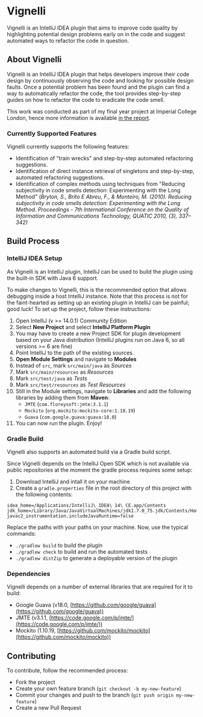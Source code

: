 # Vignelli

Vignelli is an IntelliJ IDEA plugin that aims to improve code quality by highlighting potential design problems early on in the code and suggest automated ways to refactor the code in question.

## About Vignelli

Vignelli is an IntelliJ IDEA plugin that helps developers improve their code design by continuously observing the code and looking for possible design faults. Once a potential problem has been found and the plugin can find a way to automatically refactor the code, the tool provides step-by-step guides on how to refactor the code to eradicate the code smell. 

This work was conducted as part of my final year project at Imperial College London, hence more information is available [in the report](http://simonstuck.com/uploads/vignelli-report.pdf).

### Currently Supported Features
Vignelli currently supports the following features:

- Identification of "train wrecks" and step-by-step automated refactoring suggestions.
- Identification of direct instance retrieval of singletons and step-by-step, automated refactoring suggestions.
- Identification of complex methods using techniques from "Reducing subjectivity in code smells detection: Experimenting with the Long Method" (*Bryton, S., Brito E Abreu, F., & Monteiro, M. (2010). Reducing subjectivity in code smells detection: Experimenting with the Long Method. Proceedings - 7th International Conference on the Quality of Information and Communications Technology, QUATIC 2010, (3), 337–342)*

## Build Process

### IntelliJ IDEA Setup
As Vignelli is an IntelliJ plugin, IntelliJ can be used to build the plugin using the built-in SDK with Java 6 support. 

To make changes to Vignelli, this is the recommended option that allows debugging inside a host IntelliJ instance. Note that this process is not for the faint-hearted as setting up an existing plugin in IntelliJ can be painful; good luck! To set up the project, follow these instructions:

1. Open IntelliJ (v >= 14.0.1) Community Edition
2. Select **New Project** and select **IntelliJ Platform Plugin** 
3. You may have to create a new Project SDK for plugin development based on your Java distribution (IntelliJ plugins run on Java 6, so all versions >= 6 are fine)
4. Point IntelliJ to the path of the existing sources.
5. **Open Module Settings** and navigate to **Modules**
6. Instead of `src`, mark `src/main/java` as *Sources*
7. Mark `src/main/resources` as *Resources*
8. Mark `src/test/java` as *Tests*
9. Mark `src/test/resources` as *Test Resources*
10. Still in the Module settings, navigate to **Libraries** and add the following libraries by adding them from **Maven**:
    * `JMTE` (`com.floreysoft:jmte:3.1.1`)
    * `Mockito` (`org.mockito:mockito-core:1.10.19`)
    * `Guava` (`com.google.guava:guava:18.0`)
11. You can now run the plugin. Enjoy!

### Gradle Build
Vignelli also supports an automated build via a Gradle build script. 

Since Vignelli depends on the IntelliJ Open SDK which is not available via public repositories at the moment the gradle process requires some setup:

1. Download IntelliJ and intall it on your machine
2. Create a `gradle.properties` file in the root directory of this project with the following contents:

```
idea_home=/Applications/IntelliJ\ IDEA\ 14\ CE.app/Contents
jdk_home=/Library/Java/JavaVirtualMachines/jdk1.7.0_75.jdk/Contents/Home
javac2_instrumentation.includeJavaRuntime=false
```

Replace the paths with your paths on your machine. Now, use the typical commands:

- `./gradlew build` to build the plugin
- `./gradlew check` to build and run the automated tests
- `./gradlew distZip` to generate a deployable version of the plugin

### Dependencies
Vignelli depends on a number of external libraries that are required for it to build:

- Google Guava (v18.0, [https://github.com/google/guava](https://github.com/google/guava))
- JMTE (v3.1.1, [https://code.google.com/p/jmte/](https://code.google.com/p/jmte/))
- Mockito (1.10.19, [https://github.com/mockito/mockito](https://github.com/mockito/mockito))

## Contributing

To contribute, follow the recommended process:

- Fork the project
- Create your own feature branch (`git checkout -b my-new-feature`)
- Commit your changes and push to the branch (`git push origin my-new-feature`)
- Create a new Pull Request
